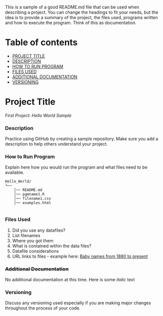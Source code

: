 This is a sample of a good README.md file that can be used when describing a project.  You can change the headings to fit your needs, but the idea is to provide a summary of the project, the files used, programs written and how to execute the program.  Think of this as documentation.

# Table of contents

- [PROJECT TITLE](#Project-Title)
- [DESCRIPTION](#Description)
- [HOW TO RUN PROGRAM](#How-to-run-program)
- [FILES USED](#files-used)
- [ADDITIONAL DOCUMENTATION](#additional-documentation)
- [VERSIONING](#versioning)

# **Project Title**

*First Project:* *Hello World Sample* 

### Description

Practice using GitHub by creating a sample repository. Make sure you add a description to help others understand your project.

### **How to Run Program** 

Explain here how you would run the program and what files need to be available. 
```text
Hello_World/
└── 
    │── README.md
    │── pgmname1.R
    │── filename1.csv
    │── examples.html
   
```

### **Files Used** 

1. Did you use any datafiles?  
2. List filenames
3. Where you got them 
4. What is contained within the data files?
5. Datafile considerations 
6. URL links to files - example here:
[Baby names from 1880 to present](https://catalog.data.gov/dataset/baby-names-from-social-security-card-applications-national-level-data)

  
### ~~Additional Documentation~~

No additional documentation at this time.  Here is some _italic_ text 


### Versioning

Discuss any versioning used especially if you are making major changes throughout the process of your code.
